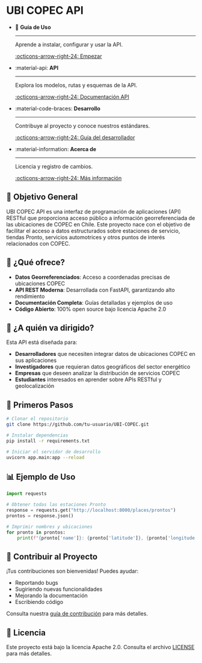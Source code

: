 # UBI COPEC API

<div class="grid cards" markdown>

-   :book: __Guía de Uso__

    ---

    Aprende a instalar, configurar y usar la API.

    [:octicons-arrow-right-24: Empezar](guia/instalacion.md)

-   :material-api: __API__

    ---
    
    Explora los modelos, rutas y esquemas de la API.

    [:octicons-arrow-right-24: Documentación API](api/modelos.md)

-   :material-code-braces: __Desarrollo__

    ---

    Contribuye al proyecto y conoce nuestros estándares.

    [:octicons-arrow-right-24: Guía del desarrollador](desarrollo/contribuir.md)

-   :material-information: __Acerca de__

    ---

    Licencia y registro de cambios.

    [:octicons-arrow-right-24: Más información](about/licencia.md)

</div>

## 🎯 Objetivo General

UBI COPEC API es una interfaz de programación de aplicaciones (API) RESTful que proporciona acceso público a información georreferenciada de las ubicaciones de COPEC en Chile. Este proyecto nace con el objetivo de facilitar el acceso a datos estructurados sobre estaciones de servicio, tiendas Pronto, servicios automotrices y otros puntos de interés relacionados con COPEC.

## 🎁 ¿Qué ofrece?

- **Datos Georreferenciados**: Acceso a coordenadas precisas de ubicaciones COPEC
- **API REST Moderna**: Desarrollada con FastAPI, garantizando alto rendimiento
- **Documentación Completa**: Guías detalladas y ejemplos de uso
- **Código Abierto**: 100% open source bajo licencia Apache 2.0

## 👥 ¿A quién va dirigido?

Esta API está diseñada para:

- **Desarrolladores** que necesiten integrar datos de ubicaciones COPEC en sus aplicaciones
- **Investigadores** que requieran datos geográficos del sector energético
- **Empresas** que deseen analizar la distribución de servicios COPEC
- **Estudiantes** interesados en aprender sobre APIs RESTful y geolocalización

## 🚀 Primeros Pasos

```bash
# Clonar el repositorio
git clone https://github.com/tu-usuario/UBI-COPEC.git

# Instalar dependencias
pip install -r requirements.txt

# Iniciar el servidor de desarrollo
uvicorn app.main:app --reload
```

## 📊 Ejemplo de Uso

```python
import requests

# Obtener todas las estaciones Pronto
response = requests.get("http://localhost:8000/places/prontos")
prontos = response.json()

# Imprimir nombres y ubicaciones
for pronto in prontos:
    print(f"{pronto['name']}: {pronto['latitude']}, {pronto['longitude']}")
```

## 🤝 Contribuir al Proyecto

¡Tus contribuciones son bienvenidas! Puedes ayudar:

- Reportando bugs
- Sugiriendo nuevas funcionalidades
- Mejorando la documentación
- Escribiendo código

Consulta nuestra [guía de contribución](desarrollo/contribuir.md) para más detalles.

## 📜 Licencia

Este proyecto está bajo la licencia Apache 2.0. Consulta el archivo [LICENSE](about/licencia.md) para más detalles.